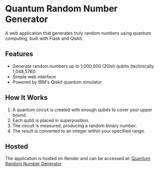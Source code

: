 # Quantum Random Number Generator

A web application that generates truly random numbers using quantum computing, built with Flask and Qiskit.

## Features

- Generate random numbers up to 1,000,000 (20ish qubits (technically 1,048,576))
- Simple web interface
- Powered by IBM's Qiskit quantum simulator

## How It Works

1. A quantum circuit is created with enough qubits to cover your upper bound.
2. Each qubit is placed in superposition.
3. The circuit is measured, producing a random binary number.
4. The result is converted to an integer within your specified range.

## Hosted

The application is hosted on Render and can be accessed at:
[Quantum Random Number Generator](https://quantum-random-number-generator.onrender.com)
